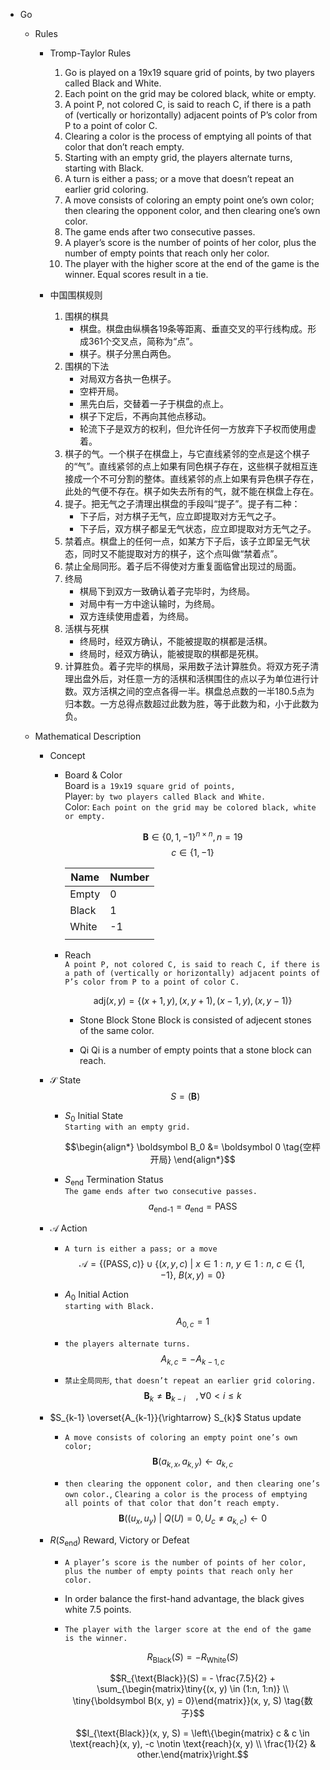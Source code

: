 * Go
  - Rules
    * Tromp-Taylor Rules
      1. Go is played on a 19x19 square grid of points, by two players called Black and White.
      1. Each point on the grid may be colored black, white or empty.
      1. A point P, not colored C, is said to reach C, if there is a path of (vertically or horizontally) adjacent points of P’s color from P to a point of color C.
      1. Clearing a color is the process of emptying all points of that color that don’t reach empty.
      1. Starting with an empty grid, the players alternate turns, starting with Black.
      1. A turn is either a pass; or a move that doesn’t repeat an earlier grid coloring.  
      1. A move consists of coloring an empty point one’s own color; then clearing the opponent color, and then clearing one’s own color.
      1. The game ends after two consecutive passes.
      1. A player’s score is the number of points of her color, plus the number of empty points that reach only her color.
      1. The player with the higher score at the end of the game is the winner. Equal scores result in a tie.

    * 中国围棋规则  
      1. 围棋的棋具
         - 棋盘。棋盘由纵横各19条等距离、垂直交叉的平行线构成。形成361个交叉点，简称为“点”。
         - 棋子。棋子分黑白两色。
      1. 围棋的下法
         - 对局双方各执一色棋子。
         - 空枰开局。
         - 黑先白后，交替着一子于棋盘的点上。
         - 棋子下定后，不再向其他点移动。
         - 轮流下子是双方的权利，但允许任何一方放弃下子权而使用虚着。
      1. 棋子的气。一个棋子在棋盘上，与它直线紧邻的空点是这个棋子的“气”。直线紧邻的点上如果有同色棋子存在，这些棋子就相互连接成一个不可分割的整体。直线紧邻的点上如果有异色棋子存在，此处的气便不存在。棋子如失去所有的气，就不能在棋盘上存在。
      1. 提子。把无气之子清理出棋盘的手段叫“提子”。提子有二种：
         - 下子后，对方棋子无气，应立即提取对方无气之子。
         - 下子后，双方棋子都呈无气状态，应立即提取对方无气之子。
      1. 禁着点。棋盘上的任何一点，如某方下子后，该子立即呈无气状态，同时又不能提取对方的棋子，这个点叫做“禁着点”。
      1. 禁止全局同形。着子后不得使对方重复面临曾出现过的局面。
      1. 终局
         - 棋局下到双方一致确认着子完毕时，为终局。
         - 对局中有一方中途认输时，为终局。
         - 双方连续使用虚着，为终局。
      1. 活棋与死棋
         - 终局时，经双方确认，不能被提取的棋都是活棋。
         - 终局时，经双方确认，能被提取的棋都是死棋。
      1. 计算胜负。着子完毕的棋局，采用数子法计算胜负。将双方死子清理出盘外后，对任意一方的活棋和活棋围住的点以子为单位进行计数。双方活棋之间的空点各得一半。棋盘总点数的一半180.5点为归本数。一方总得点数超过此数为胜，等于此数为和，小于此数为负。

  - Mathematical Description
    - Concept
      - Board & Color  
        Board is ```a 19x19 square grid of points,```  
        Player: ```by two players called Black and White.```  
        Color: ```Each point on the grid may be colored black, white or empty.```

        $$\boldsymbol B \in \{0, 1, -1\}^{n \times n}, n = 19  \tag{Board}$$
        $$c \in \{1, -1\} \tag{Color}$$

        |Name|Number|
        |---|---|
        |Empty| 0 |
        |Black| 1 |
        |White| -1 |
        |||
        
      - Reach  
        ```A point P, not colored C, is said to reach C, if there is a path of (vertically or horizontally) adjacent points of P’s color from P to a point of color C.```

        $$\text{adj}(x, y) = \{(x+1, y), (x, y+1), (x-1, y), (x, y-1)\}  \tag{Adjacent}$$

        - Stone Block
          Stone Block is consisted of adjecent stones of the same color.

        - Qi
          Qi is a number of empty points that a stone block can reach.
            
    - $\mathcal S$ State 
      $$S = (\boldsymbol B) \tag{State Set}$$

      - $S_0$ Initial State  
        ```Starting with an empty grid.```

        $$\begin{align*}
          \boldsymbol B_0 &= \boldsymbol 0  \tag{空枰开局}
        \end{align*}$$

      - $S_{\text{end}}$  Termination Status  
        ```The game ends after two consecutive passes.```
        $$a_{\text{end-1}} = a_{\text{end}} = \text{PASS}$$

    - $\mathcal A$ Action   
      - ```A turn is either a pass; or a move```
        $$\mathcal A = \{(\text{PASS}, c)\} \cup \{(x, y, c) \ |\ x \in 1:n,\ y \in 1:n,\ c \in \{1, -1\},\ B(x, y) = 0\}  \tag{Action Set}$$

      - $A_0$ Initial Action  
        ```starting with Black.```
        $$A_{0,c} = 1  \tag{黑先白后}$$

      - ```the players alternate turns.```
        $$A_{k,c} = -A_{k-1,c}  \tag{交替落子}$$

      - ```禁止全局同形```, ```that doesn’t repeat an earlier grid coloring.```
        $$\boldsymbol B_k \neq \boldsymbol B_{k-i}  \quad,  \forall 0 < i \le k  \tag{禁全同}$$

    - $S_{k-1} \overset{A_{k-1}}{\rightarrow} S_{k}$ Status update   
      - ```A move consists of coloring an empty point one’s own color;```
        $$\boldsymbol B(a_{k,x}, a_{k,y}) \gets a_{k,c}  \tag{空地落子}$$ 
 
      - ```then clearing the opponent color, and then clearing one’s own color.```, ```Clearing a color is the process of emptying all points of that color that don’t reach empty.```
        $$\boldsymbol B((u_x, u_y) \ |\ Q(U) = 0, U_c \neq a_{k,c}) \gets 0  \tag{无气提子}$$

    - $R(S_{\text{end}})$ Reward, Victory or Defeat  
      - ```A player’s score is the number of points of her color, plus the number of empty points that reach only her color.```
      - In order balance the first-hand advantage, the black gives white 7.5 points. 
      - ```The player with the larger score at the end of the game is the winner.```

        $$R_{\text{Black}}(S) = -R_{\text{White}}(S)  \tag{Zero-Sum Game}$$

        $$R_{\text{Black}}(S) = - \frac{7.5}{2} + \sum_{\begin{matrix}\tiny{(x, y) \in (1:n, 1:n)} \\ \tiny{\boldsymbol B(x, y) = 0}\end{matrix}}(x, y, S)  \tag{数子}$$ 

        $$I_{\text{Black}}(x, y, S) = \left\{\begin{matrix} c & c \in \text{reach}(x, y), -c \notin \text{reach}(x, y) \\ \frac{1}{2} & other.\end{matrix}\right.$$

